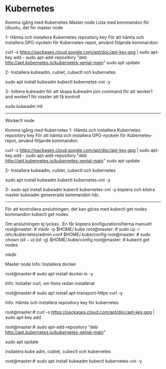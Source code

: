 # Kubernetes
Komma igång med Kubernetes
Master node
Lista med kommandon för Ubuntu, det för  master node

1- Hämta och installera Kubernetes repository key
För att hämta och installera GPG-nyckeln för Kubernetes-repot, använd följande kommandon:

 curl -s https://packages.cloud.google.com/apt/doc/apt-key.gpg | sudo apt-key add -
 sudo apt-add-repository "deb http://apt.kubernetes.io/kubernetes-xenial-main"
 sudo apt update

2- Installera  kubeadm, cublet, cubectl och kubernetes  

  sudo apt install kubeadm kubectl kubernetes-cni -y


3- Initiera kubeadm för att skapa kubeadm join command för att worker1 and worker1 för master att få kontroll

 sudo kubeadm init

***********************


WorkerX node
 
Komma igång med Kubernetes
 1- Hämta och installera Kubernetes repository key
För att hämta och installera GPG-nyckeln för Kubernetes-repot, använd följande kommandon:

 curl -s https://packages.cloud.google.com/apt/doc/apt-key.gpg | sudo apt-key add -
 sudo apt-add-repository "deb http://apt.kubernetes.io/kubernetes-xenial-main"
 sudo apt update

2- Installera  kubeadm, cublet, cubectl och kubernetes  

  sudo apt install kubeadm kubectl kubernetes-cni -y


3- sudo apt install kubeadm kubectl kubernetes-cni -y
kopiera och klistra master kubeadm genererade kommandon här..



***********************
För att kontrollera anslutningen, det kan göras med kubectl get nodes kommandon
kubectl get nodes

Om anslutningen ej lyckas..
En får kopiera konfigurationsfilerna manuelt
root@master: # mkdir -p $HOME/.kube
root@master: # sudo cp -i /etc/kubernetes/admin.conf $HOME/.kube/config
root@master: # sudo chown $(id -u):$(id -g) $HOME/.kube/config
 root@master: # kubectl get nodes


mkdir 






Master node
Info: Installera docker


 root@master:# sudo apt install docker.io -y
 
Info: Installer curl, om finns redan installerat

 root@master:# sudo apt install apt-transport-https curl -y


Info: Hämta och installera repository key för kubernetes

 root@master:# curl -s  https://packages.cloud.com/apt/doc/apt-key.gpg | sudo apt-key add 
 
 root@master:# sudo apt-add-repository "deb http://apt.kubernetes.io/kubernetes-xenial-main"
 
 sudo apt update

insllatera kube adm, cublet, cubectl och kubernetes

 root@master:# sudo apt install kubeadm kubectl kubernetes-cni -y

 







